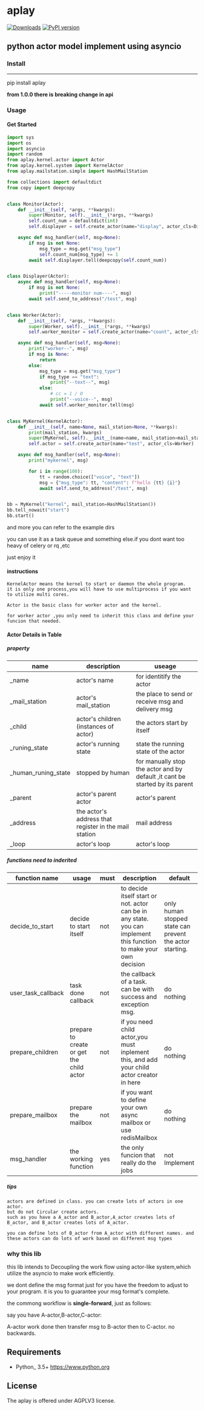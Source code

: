 # aplay
[![Downloads](https://pepy.tech/badge/aplay)](https://pepy.tech/project/aplay)
[![PyPI version](https://badge.fury.io/py/aplay.svg)](https://badge.fury.io/py/aplay)

## **python actor model implement using asyncio**

### Install

--------------

pip install aplay

**from 1.0.0 there is breaking change in api**

### Usage

#### Get Started

```python
import sys
import os
import asyncio
import random
from aplay.kernel.actor import Actor
from aplay.kernel.system import KernelActor
from aplay.mailstation.simple import HashMailStation

from collections import defaultdict
from copy import deepcopy


class Monitor(Actor):
    def __init__(self, *args, **kwargs):
        super(Monitor, self).__init__(*args, **kwargs)
        self.count_num = defaultdict(int)
        self.displayer = self.create_actor(name="display", actor_cls=Displayer)

    async def msg_handler(self, msg=None):
        if msg is not None:
            msg_type = msg.get("msg_type")
            self.count_num[msg_type] += 1
        await self.displayer.tell(deepcopy(self.count_num))


class Displayer(Actor):
    async def msg_handler(self, msg=None):
        if msg is not None:
            print("-----monitor num----", msg)
        await self.send_to_address("/test", msg)


class Worker(Actor):
    def __init__(self, *args, **kwargs):
        super(Worker, self).__init__(*args, **kwargs)
        self.worker_monitor = self.create_actor(name="count", actor_cls=Monitor)

    async def msg_handler(self, msg=None):
        print("worker--", msg)
        if msg is None:
            return
        else:
            msg_type = msg.get("msg_type")
            if msg_type == "text":
                print("--text--", msg)
            else:
                # cc = 1 / 0
                print("--voice--", msg)
            await self.worker_monitor.tell(msg)


class MyKernel(KernelActor):
    def __init__(self, name=None, mail_station=None, **kwargs):
        print(mail_station, kwargs)
        super(MyKernel, self).__init__(name=name, mail_station=mail_station, **kwargs)
        self.actor = self.create_actor(name="test", actor_cls=Worker)

    async def msg_handler(self, msg=None):
        print("mykernel", msg)

        for i in range(100):
            tt = random.choice(["voice", "text"])
            msg = {"msg_type": tt, "content": f"hello {tt} {i}"}
            await self.send_to_address("/test", msg)


bb = MyKernel("kernel", mail_station=HashMailStation())
bb.tell_nowait("start")
bb.start()
```

and more you can refer to the example dirs

you can use it as a task queue and something else.if you dont want too heavy of celery or rq ,etc

just enjoy it

#### instructions

    KernelActor means the kernel to start or daemon the whole program. 
    it is only one process,you will have to use multiprocess if you want to utilize multi cores.

    Actor is the basic class for worker actor and the kernel.

    for worker actor ,you only need to inherit this class and define your funcion that needed. 

#### Actor Details in Table

##### property
name|description|useage
-|-|-
_name|actor's name|for identitify the actor
_mail_station|actor's mail_station|the place to send or receive msg and delivery msg
_child|actor's children (instances of actor)|the actors start by itself
_runing_state|actor's running state|state the running state of the actor
_human_runing_state|stopped by human|for manually stop the actor and by default ,it cant be started by its parent
_parent|actor's parent actor|actor's parent
_address|the actor's address that register in the mail station| mail address
_loop|actor's loop|actor's loop

##### functions need to inderited

function name|usage|must|description|default
-|-|-|-|-
decide_to_start|decide to start itself|not| to decide itself start or not. actor can be in any state.  you can implement this function to make your own decision|only human stopped state can prevent the actor starting.
user_task_callback|task done callback|not|the callback of a task. can be with success and exception msg. | do nothing
prepare_children|prepare to create or get the child actor|not|if you need child actor,you must inplement this, and add your child actor creator in here| do nothing
prepare_mailbox|prepare the mailbox|not| if you want to define your own async mailbox or use redisMailbox|do nothing
msg_handler|the working function|yes|the only funcion that really do the jobs| not Implement

##### tips
    actors are defined in class. you can create lots of actors in one actor.
    but do not Circular create actors. 
    such as you have a A_actor and B_actor,A_actor creates lots of B_actor, and B_actor creates lots of A_actor.

    you can define lots of B_actor from A_actor with different names. and these actors can do lots of work based on different msg types

### why this lib

this lib intends to Decoupling the work flow using actor-like system,which utilize the asyncio to make work efficiently.

we dont define the msg format just for you have the freedom to adjust to your program. it is you to guarantee your msg format's complete.

the commong workflow is **single-forward**, just as follows:

say you have A-actor,B-actor,C-actor:

A-actor work done then transfer msg to B-actor then to C-actor. no backwards.


Requirements
------------

* Python_ 3.5+  https://www.python.org

License
-------

The aplay is offered under AGPLV3 license.
